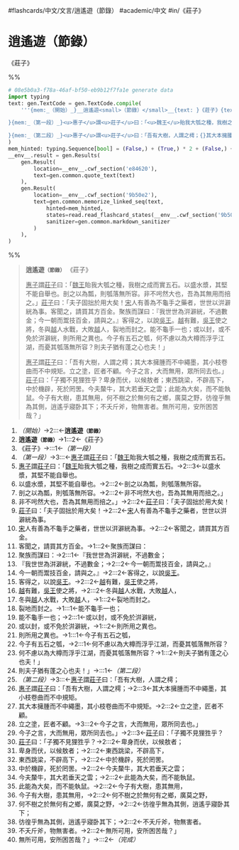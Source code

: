 #flashcards/中文/文言/逍遙遊（節錄） #academic/中文 #in/《莊子》

# 逍遙遊（節錄）
《莊子》

%%
```Python
# 08e5b0a3-f78a-46af-bf50-eb9b12f7fa1e generate data
import typing
text: gen.TextCode = gen.TextCode.compile(
	'''{mem:_（開始）_}__逍遙遊<small>（節錄）</small>__{text: }《莊子》{text:

}{mem:_（第一段）_}<u>惠子</u>謂<u>莊子</u>曰：「<u>魏王</u>貽我大瓠之種，我樹之成而實五石。{}以盛水漿，其堅不能自舉也。{}剖之以為瓢，則瓠落無所容。{}非不呺然大也，吾為其無用而掊之。」{}<u>莊子</u>曰：「夫子固拙於用大矣！{}<u>宋</u>人有善為不龜手之藥者，世世以洴澼絖為事。{}客聞之，請買其方百金。{}聚族而謀曰：{}『我世世為洴澼絖，不過數金；{}今一朝而鬻技百金，請與之。』{}客得之，以說<u>吳王</u>。{}<u>越</u>有難，<u>吳王</u>使之將，{}冬與<u>越</u>人水戰，大敗<u>越</u>人，{}裂地而封之。{}能不龜手一也；{}或以封，或不免於洴澼絖，{}則所用之異也。{}今子有五石之瓠，{}何不慮以為大樽而浮乎江湖，而憂其瓠落無所容？{}則夫子猶有蓬之心也夫！」{text:

}{mem:_（第二段）_}<u>惠子</u>謂<u>莊子</u>曰：「吾有大樹，人謂之樗；{}其大本擁腫而不中繩墨，其小枝卷曲而不中規矩。{}立之塗，匠者不顧。{}今子之言，大而無用，眾所同去也。」{}<u>莊子</u>曰：「子獨不見狸狌乎？{}卑身而伏，以候敖者；{}東西跳梁，不辟高下，{}中於機辟，死於罔罟。{}今夫斄牛，其大若垂天之雲；{}此能為大矣，而不能執鼠。{}今子有大樹，患其無用，{}何不樹之於無何有之鄉，廣莫之野，{}彷徨乎無為其側，逍遙乎寢卧其下；{}不夭斤斧，物無害者。{}無所可用，安所困苦哉？」{mem:_（完成）_}'''
)
mem_hinted: typing.Sequence[bool] = (False,) + (True,) * 2 + (False,) + (True,) * 20 + (False,) + (True,) * 15 + (False,)
__env__.result = gen.Results(
	gen.Result(
		location=__env__.cwf_section('e84620'),
		text=gen.common.quote_text(text)
	),
	gen.Result(
		location=__env__.cwf_section('9b50e2'),
		text=gen.common.memorize_linked_seq(text,
			hinted=mem_hinted,
			states=read.read_flashcard_states(__env__.cwf_section('9b50e2')),
			sanitizer=gen.common.markdown_sanitizer
		)
	),
)
```
%%

<!--08e5b0a3-f78a-46af-bf50-eb9b12f7fa1e generate section="e84620"--><!-- The following content is generated at 2022-11-05T00:24:58.270869+08:00. Any edits will be overridden! -->

> __逍遙遊<small>（節錄）</small>__ 《莊子》
>
> <u>惠子</u>謂<u>莊子</u>曰：「<u>魏王</u>貽我大瓠之種，我樹之成而實五石。以盛水漿，其堅不能自舉也。剖之以為瓢，則瓠落無所容。非不呺然大也，吾為其無用而掊之。」<u>莊子</u>曰：「夫子固拙於用大矣！<u>宋</u>人有善為不龜手之藥者，世世以洴澼絖為事。客聞之，請買其方百金。聚族而謀曰：『我世世為洴澼絖，不過數金；今一朝而鬻技百金，請與之。』客得之，以說<u>吳王</u>。<u>越</u>有難，<u>吳王</u>使之將，冬與<u>越</u>人水戰，大敗<u>越</u>人，裂地而封之。能不龜手一也；或以封，或不免於洴澼絖，則所用之異也。今子有五石之瓠，何不慮以為大樽而浮乎江湖，而憂其瓠落無所容？則夫子猶有蓬之心也夫！」
>
> <u>惠子</u>謂<u>莊子</u>曰：「吾有大樹，人謂之樗；其大本擁腫而不中繩墨，其小枝卷曲而不中規矩。立之塗，匠者不顧。今子之言，大而無用，眾所同去也。」<u>莊子</u>曰：「子獨不見狸狌乎？卑身而伏，以候敖者；東西跳梁，不辟高下，中於機辟，死於罔罟。今夫斄牛，其大若垂天之雲；此能為大矣，而不能執鼠。今子有大樹，患其無用，何不樹之於無何有之鄉，廣莫之野，彷徨乎無為其側，逍遙乎寢卧其下；不夭斤斧，物無害者。無所可用，安所困苦哉？」

<!--/08e5b0a3-f78a-46af-bf50-eb9b12f7fa1e-->

<!--08e5b0a3-f78a-46af-bf50-eb9b12f7fa1e generate section="9b50e2"--><!-- The following content is generated at 2022-11-09T18:05:20.117143+08:00. Any edits will be overridden! -->

1. _（開始）_→2:::←__逍遙遊<small>（節錄）</small>__ <!--SR:!2023-11-23,381,270!2024-01-23,518,330-->
2. __逍遙遊<small>（節錄）</small>__→1:::2←《莊子》 <!--SR:!2023-06-09,278,270!2023-05-23,273,290-->
3. 《莊子》→:::1←_（第一段）_ <!--SR:!2023-07-10,321,310!2023-05-31,281,290-->
4. _（第一段）_→3:::←<u>惠子</u>謂<u>莊子</u>曰：「<u>魏王</u>貽我大瓠之種，我樹之成而實五石。 <!--SR:!2023-02-05,75,230!2024-01-11,506,330-->
5. <u>惠子</u>謂<u>莊子</u>曰：「<u>魏王</u>貽我大瓠之種，我樹之成而實五石。→2:::3←以盛水漿，其堅不能自舉也。 <!--SR:!2023-03-04,53,190!2023-07-02,176,230-->
6. 以盛水漿，其堅不能自舉也。→2:::2←剖之以為瓢，則瓠落無所容。 <!--SR:!2023-01-21,64,230!2023-03-04,193,230-->
7. 剖之以為瓢，則瓠落無所容。→2:::2←非不呺然大也，吾為其無用而掊之。」 <!--SR:!2023-03-29,218,250!2023-10-10,346,250-->
8. 非不呺然大也，吾為其無用而掊之。」→2:::2←<u>莊子</u>曰：「夫子固拙於用大矣！ <!--SR:!2023-06-02,275,270!2023-12-17,384,250-->
9. <u>莊子</u>曰：「夫子固拙於用大矣！→2:::2←<u>宋</u>人有善為不龜手之藥者，世世以洴澼絖為事。 <!--SR:!2023-04-13,102,210!2023-04-01,80,190-->
10. <u>宋</u>人有善為不龜手之藥者，世世以洴澼絖為事。→2:::2←客聞之，請買其方百金。 <!--SR:!2023-05-11,142,230!2023-03-22,211,250-->
11. 客聞之，請買其方百金。→1:::2←聚族而謀曰： <!--SR:!2023-09-20,330,250!2023-04-02,85,230-->
12. 聚族而謀曰：→2:::1←『我世世為洴澼絖，不過數金； <!--SR:!2023-02-27,188,230!2023-10-05,340,250-->
13. 『我世世為洴澼絖，不過數金；→2:::2←今一朝而鬻技百金，請與之。』 <!--SR:!2023-02-23,184,230!2023-05-04,117,210-->
14. 今一朝而鬻技百金，請與之。』→2:::2←客得之，以說<u>吳王</u>。 <!--SR:!2023-04-12,232,250!2023-05-18,146,230-->
15. 客得之，以說<u>吳王</u>。→2:::2←<u>越</u>有難，<u>吳王</u>使之將， <!--SR:!2023-04-25,128,210!2023-03-30,219,250-->
16. <u>越</u>有難，<u>吳王</u>使之將，→2:::2←冬與<u>越</u>人水戰，大敗<u>越</u>人， <!--SR:!2023-04-11,231,250!2023-02-19,180,230-->
17. 冬與<u>越</u>人水戰，大敗<u>越</u>人，→1:::2←裂地而封之。 <!--SR:!2023-04-10,230,250!2023-04-09,229,250-->
18. 裂地而封之。→1:::1←能不龜手一也； <!--SR:!2023-02-07,74,230!2023-09-22,332,250-->
19. 能不龜手一也；→2:::1←或以封，或不免於洴澼絖， <!--SR:!2023-02-05,37,210!2023-11-21,317,230-->
20. 或以封，或不免於洴澼絖，→1:::2←則所用之異也。 <!--SR:!2023-04-08,228,250!2023-06-02,151,230-->
21. 則所用之異也。→1:::1←今子有五石之瓠， <!--SR:!2023-11-20,308,210!2023-03-22,91,230-->
22. 今子有五石之瓠，→2:::1←何不慮以為大樽而浮乎江湖，而憂其瓠落無所容？ <!--SR:!2023-04-03,112,210!2023-05-07,111,210-->
23. 何不慮以為大樽而浮乎江湖，而憂其瓠落無所容？→1:::2←則夫子猶有蓬之心也夫！」 <!--SR:!2023-04-17,171,250!2023-10-11,345,250-->
24. 則夫子猶有蓬之心也夫！」→:::1←_（第二段）_ <!--SR:!2023-07-02,313,310!2023-05-16,145,230-->
25. _（第二段）_→3:::←<u>惠子</u>謂<u>莊子</u>曰：「吾有大樹，人謂之樗； <!--SR:!2023-04-14,119,210!2023-03-25,214,250-->
26. <u>惠子</u>謂<u>莊子</u>曰：「吾有大樹，人謂之樗；→2:::3←其大本擁腫而不中繩墨，其小枝卷曲而不中規矩。 <!--SR:!2023-03-28,88,190!2023-02-21,51,190-->
27. 其大本擁腫而不中繩墨，其小枝卷曲而不中規矩。→2:::2←立之塗，匠者不顧。 <!--SR:!2023-04-21,239,250!2023-04-24,176,250-->
28. 立之塗，匠者不顧。→3:::2←今子之言，大而無用，眾所同去也。」 <!--SR:!2023-03-17,60,190!2023-02-08,67,230-->
29. 今子之言，大而無用，眾所同去也。」→2:::3←<u>莊子</u>曰：「子獨不見狸狌乎？ <!--SR:!2023-04-09,116,210!2023-07-08,173,250-->
30. <u>莊子</u>曰：「子獨不見狸狌乎？→2:::2←卑身而伏，以候敖者； <!--SR:!2023-06-22,198,190!2023-10-16,349,250-->
31. 卑身而伏，以候敖者；→2:::2←東西跳梁，不辟高下， <!--SR:!2023-02-22,183,230!2023-05-13,142,230-->
32. 東西跳梁，不辟高下，→2:::2←中於機辟，死於罔罟。 <!--SR:!2023-05-17,144,230!2023-02-15,70,210-->
33. 中於機辟，死於罔罟。→2:::2←今夫斄牛，其大若垂天之雲； <!--SR:!2023-02-24,59,190!2023-10-02,332,250-->
34. 今夫斄牛，其大若垂天之雲；→2:::2←此能為大矣，而不能執鼠。 <!--SR:!2023-03-01,190,230!2023-05-24,148,230-->
35. 此能為大矣，而不能執鼠。→2:::2←今子有大樹，患其無用， <!--SR:!2023-02-13,76,230!2023-04-03,86,190-->
36. 今子有大樹，患其無用，→2:::2←何不樹之於無何有之鄉，廣莫之野， <!--SR:!2023-05-09,141,230!2023-04-11,117,210-->
37. 何不樹之於無何有之鄉，廣莫之野，→2:::2←彷徨乎無為其側，逍遙乎寢卧其下； <!--SR:!2023-02-12,43,170!2023-09-03,315,250-->
38. 彷徨乎無為其側，逍遙乎寢卧其下；→2:::2←不夭斤斧，物無害者。 <!--SR:!2023-02-15,63,190!2023-02-07,156,210-->
39. 不夭斤斧，物無害者。→2:::2←無所可用，安所困苦哉？」 <!--SR:!2023-02-01,72,230!2023-05-08,184,250-->
40. 無所可用，安所困苦哉？」→:::2←_（完成）_ <!--SR:!2023-05-29,279,290!2023-02-26,187,230-->

<!--/08e5b0a3-f78a-46af-bf50-eb9b12f7fa1e-->
